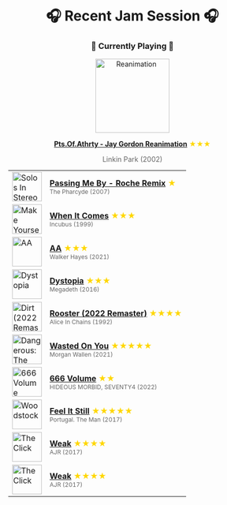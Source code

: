 <div align='center'>

# 🎧 Recent Jam Session 🎧

<h3>🎵 Currently Playing 🎵</h3>

<a href="https://open.spotify.com/track/0T7fLoDpZcSFYybJ3xXtgd"><img src="https://i.scdn.co/image/ab67616d0000b27391e2fd0e284ca923b8743b6a" width="150" height="150" alt="Reanimation" /></a>

<b><a href="https://open.spotify.com/track/0T7fLoDpZcSFYybJ3xXtgd">Pts.Of.Athrty - Jay Gordon Reanimation</a></b><span style="color: gold;"> ★★★</span>

<span style="color: #666;">Linkin Park (2002)</span>

<table style='margin: 0 auto; max-width: 550px;'>
<tr>
<td width="60"><a href="https://open.spotify.com/track/71vnTUFoXjqP9W8sCVcMQG"><img src="https://i.scdn.co/image/ab67616d0000b273568494844f19d1a29a2d54f8" width="60" height="60" alt="Solos In Stereo" /></a></td>
<td><b><a href="https://open.spotify.com/track/71vnTUFoXjqP9W8sCVcMQG">Passing Me By - Roche Remix</a></b> <span style="color: gold;"> ★</span><br><span style="font-size: 12px; color: #666;">The Pharcyde (2007)</span></td>
</tr>
<tr>
<td width="60"><a href="https://open.spotify.com/track/1s1o4BDXBNB0Wh2iAtN5Ak"><img src="https://i.scdn.co/image/ab67616d0000b27374fad40214d982351347e46e" width="60" height="60" alt="Make Yourself" /></a></td>
<td><b><a href="https://open.spotify.com/track/1s1o4BDXBNB0Wh2iAtN5Ak">When It Comes</a></b> <span style="color: gold;"> ★★★</span><br><span style="font-size: 12px; color: #666;">Incubus (1999)</span></td>
</tr>
<tr>
<td width="60"><a href="https://open.spotify.com/track/77oKig47u34qCCFWKMfu1e"><img src="https://i.scdn.co/image/ab67616d0000b2732b46b5b241079360e6951405" width="60" height="60" alt="AA" /></a></td>
<td><b><a href="https://open.spotify.com/track/77oKig47u34qCCFWKMfu1e">AA</a></b> <span style="color: gold;"> ★★★</span><br><span style="font-size: 12px; color: #666;">Walker Hayes (2021)</span></td>
</tr>
<tr>
<td width="60"><a href="https://open.spotify.com/track/0KiRc3f3OI9C7s0S1QjQNO"><img src="https://i.scdn.co/image/ab67616d0000b273db38819ff1e73809f8be6107" width="60" height="60" alt="Dystopia" /></a></td>
<td><b><a href="https://open.spotify.com/track/0KiRc3f3OI9C7s0S1QjQNO">Dystopia</a></b> <span style="color: gold;"> ★★★</span><br><span style="font-size: 12px; color: #666;">Megadeth (2016)</span></td>
</tr>
<tr>
<td width="60"><a href="https://open.spotify.com/track/0wvIGFIgbyz4JNwQhZgTv2"><img src="https://i.scdn.co/image/ab67616d0000b2731cd131e5e9ad887ad8c1ecb7" width="60" height="60" alt="Dirt (2022 Remaster)" /></a></td>
<td><b><a href="https://open.spotify.com/track/0wvIGFIgbyz4JNwQhZgTv2">Rooster (2022 Remaster)</a></b> <span style="color: gold;"> ★★★★</span><br><span style="font-size: 12px; color: #666;">Alice In Chains (1992)</span></td>
</tr>
<tr>
<td width="60"><a href="https://open.spotify.com/track/3cBsEDNhFI9E82vPj3kvi3"><img src="https://i.scdn.co/image/ab67616d0000b2737d6813fd233f3bc4977cceca" width="60" height="60" alt="Dangerous: The Double Album" /></a></td>
<td><b><a href="https://open.spotify.com/track/3cBsEDNhFI9E82vPj3kvi3">Wasted On You</a></b> <span style="color: gold;"> ★★★★★</span><br><span style="font-size: 12px; color: #666;">Morgan Wallen (2021)</span></td>
</tr>
<tr>
<td width="60"><a href="https://open.spotify.com/track/4omtIQq5tiL0n7KjL0ZfHm"><img src="https://i.scdn.co/image/ab67616d0000b27329e37f6d05ef931e4683c625" width="60" height="60" alt="666 Volume" /></a></td>
<td><b><a href="https://open.spotify.com/track/4omtIQq5tiL0n7KjL0ZfHm">666 Volume</a></b> <span style="color: gold;"> ★★</span><br><span style="font-size: 12px; color: #666;">HIDEOUS MORBID, SEVENTY4 (2022)</span></td>
</tr>
<tr>
<td width="60"><a href="https://open.spotify.com/track/6QgjcU0zLnzq5OrUoSZ3OK"><img src="https://i.scdn.co/image/ab67616d0000b273af52c228c9619ff6298b08cd" width="60" height="60" alt="Woodstock" /></a></td>
<td><b><a href="https://open.spotify.com/track/6QgjcU0zLnzq5OrUoSZ3OK">Feel It Still</a></b> <span style="color: gold;"> ★★★★★</span><br><span style="font-size: 12px; color: #666;">Portugal. The Man (2017)</span></td>
</tr>
<tr>
<td width="60"><a href="https://open.spotify.com/track/2sVcBaVtBPM9vIFk1Jnbw8"><img src="https://i.scdn.co/image/ab67616d0000b273a81dc97f7119864c7437cb85" width="60" height="60" alt="The Click" /></a></td>
<td><b><a href="https://open.spotify.com/track/2sVcBaVtBPM9vIFk1Jnbw8">Weak</a></b> <span style="color: gold;"> ★★★★</span><br><span style="font-size: 12px; color: #666;">AJR (2017)</span></td>
</tr>
<tr>
<td width="60"><a href="https://open.spotify.com/track/2sVcBaVtBPM9vIFk1Jnbw8"><img src="https://i.scdn.co/image/ab67616d0000b273a81dc97f7119864c7437cb85" width="60" height="60" alt="The Click" /></a></td>
<td><b><a href="https://open.spotify.com/track/2sVcBaVtBPM9vIFk1Jnbw8">Weak</a></b> <span style="color: gold;"> ★★★★</span><br><span style="font-size: 12px; color: #666;">AJR (2017)</span></td>
</tr>
</table>
</div>


